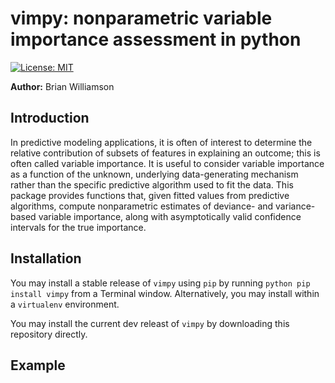 # vimpy: nonparametric variable importance assessment in python

[![License: MIT](https://img.shields.io/badge/License-MIT-yellow.svg)](https://opensource.org/licenses/MIT)


**Author:** Brian Williamson

## Introduction

In predictive modeling applications, it is often of interest to determine the relative contribution of subsets of features in explaining an outcome; this is often called variable importance. It is useful to consider variable importance as a function of the unknown, underlying data-generating mechanism rather than the specific predictive algorithm used to fit the data. This package provides functions that, given fitted values from predictive algorithms, compute nonparametric estimates of deviance- and variance-based variable importance, along with asymptotically valid confidence intervals for the true importance.

## Installation

You may install a stable release of `vimpy` using `pip` by running `python pip install vimpy` from a Terminal window. Alternatively, you may install within a `virtualenv` environment.

You may install the current dev releast of `vimpy` by downloading this repository directly.

## Example
